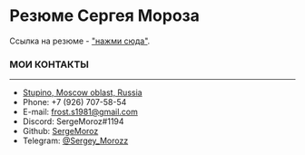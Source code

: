 Резюме Сергея Мороза
=======

Ссылка на резюме - ["нажми сюда"](https://sergemoroz.github.io/Resume-Sergey-Moroz/ "Резюме Сергея Мороза").

### МОИ КОНТАКТЫ
***

- [Stupino, Moscow oblast, Russia](http://goo.gl/maps/4coou1a4zBdxiAbC6)
- Phone: +7 (926) 707-58-54
- E-mail: frost.s1981@gmail.com
- Discord: SergeMoroz#1194
- Github: [SergeMoroz](http://github.com/SergeMoroz)
- Telegram: [@Sergey_Morozz](http://t-do.ru/Sergey_Morozz)
